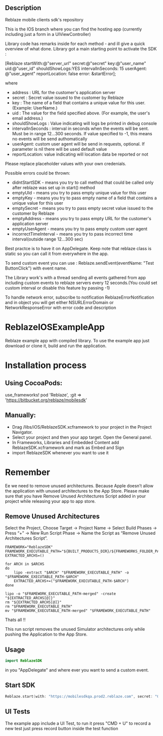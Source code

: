 ## Description 

Reblaze mobile clients sdk's repository

This is the IOS branch where you can find the hosting app (currently including just a form in a UIViewController)

Library code has remarks inside for each method - and ill give a quick overview of what done. Library got a main starting point to activate the SDK :

[Reblaze startWith:@"server_url"
               secret:@"secret"
                  key:@"user_name"
                  uid:@"user_id"
       shouldShowLogs:YES
    intervalInSeconds: 15
            userAgent: @"user_agent"
       reportLocation: false
                error: &startError];
                
where
  - address : URL for the customer's application server
  - secret : Secret value issued to the customer by Reblaze
  - key : The name of a field that contains a unique value for this user. (Example: UserName.)
  - uid : The value for the field specified above. (For example, the user's email address.)
  - shouldShowLogs : Value indicating will logs be printed in debug console
  - intervalInSeconds : interval in seconds when the events will be sent. Must be in range 12...300 seconds. If value specified to -1, this means no events will be send authomatically
  - userAgent: custom user agent will be send in requests, optional. If parameter is nil there will be used default value
  - reportLocation: value indicating will location data be reported or not
  
  Please replace placeholder values with your own credenials.
 
Possible errors could be thrown:
 - didntStartSDK - means you try to call method that could be called only after reblaze was set up in start() method
 - emptyUId - means you try to pass empty unique value for this user
 - emptyKey - means you try to pass empty name of a field that contains a unique value for this user
 - emptySecret - means you try to pass empty secret value issued to the customer by Reblaze
 - emptyAddress - means you try to pass empty URL for the customer's application server
 - emptyUserAgent - means you try to pass empty custom user agent
 - incorrectTimeInterval - means you try to pass incorrect time interval(outside range 12...300 sec)

Best practce is to have it on AppDelegate. Keep note that reblaze class is static so you can call it from everywhere in the app.

To send custom event you can use :  Reblaze.sendEvent(eventName: "Test ButtonClick") with event name.

The Library work's with a thread sending all events gathered from app including custom events to reblaze servers every 12 seconds.(You could set custom interval or disable this feature by passing -1)

To handle network error, subscribe to notification ReblazeErrorNotification and in object you will get either NSURLErrorDomain or NetworkResponseError with error code and description

# ReblazeIOSExampleApp
Reblaze example app with compiled library.
To use the example app just download or clone it, build and run the application. 

# Installation process

## Using CocoaPods:
  use_frameworks!
  pod 'Reblaze', :git => 'https://bitbucket.org/reblaze/mobilesdk'

## Manually:
* Drag /libs/iOS/ReblazeSDK.xcframework to your project in the Project Navigator.
* Select your project and then your app target. Open the General panel.
* In Frameworks, Libraries and Embedded Content add  ReblazeSDK.xcframework and mark as Embed and Sign
* import ReblazeSDK whenever you want to use it

# Remember
Ee we need to remove unused architectures. 
Because Apple doesn’t allow the application with unused architectures to the App Store.
Please make sure that you have Remove Unused Architectures Script added in your project while releasing your app to app store.

## Remove Unused Architectures
Select the Project, Choose Target → Project Name → Select Build Phases → Press “+” → New Run Script Phase → Name the Script as “Remove Unused Architectures Script”.

```
FRAMEWORK="ReblazeSDK"
FRAMEWORK_EXECUTABLE_PATH="${BUILT_PRODUCTS_DIR}/${FRAMEWORKS_FOLDER_PATH}/$FRAMEWORK.framework/$FRAMEWORK"
EXTRACTED_ARCHS=()

for ARCH in $ARCHS
do
    lipo -extract "$ARCH" "$FRAMEWORK_EXECUTABLE_PATH" -o "$FRAMEWORK_EXECUTABLE_PATH-$ARCH"
    EXTRACTED_ARCHS+=("$FRAMEWORK_EXECUTABLE_PATH-$ARCH")
done

lipo -o "$FRAMEWORK_EXECUTABLE_PATH-merged" -create "${EXTRACTED_ARCHS[@]}"
rm "${EXTRACTED_ARCHS[@]}"
rm "$FRAMEWORK_EXECUTABLE_PATH"
mv "$FRAMEWORK_EXECUTABLE_PATH-merged" "$FRAMEWORK_EXECUTABLE_PATH"
```

Thats all !!

This run script removes the unused Simulator architectures only while pushing the Application to the App Store.

## Usage
```swift
import ReblazeSDK
```
in you "AppDelegate" and where ever you want to send a custom event.

## Start SDK
```swift
Reblaze.start(with: "https://mobilesdkqa.prod2.reblaze.com", secret: "08679d101bb5d41sdj4321b15asdfe4", uid: "test@123.io", shouldShowLogs: true, intervalInSeconds: 20)
```
## UI Tests
The example app include a UI Test, to run it press "CMD + U" 
to record a new test just press record button inside the test function
